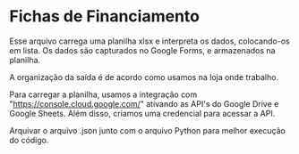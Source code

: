 # Fichas de Financiamento

Esse arquivo carrega uma planilha xlsx e interpreta os dados, colocando-os em lista. 
Os dados são capturados no Google Forms, e armazenados na planilha.

A organização da saída é de acordo como usamos na loja onde trabalho.

Para carregar a planilha, usamos a integração com "https://console.cloud.google.com/" ativando as API's do Google Drive e Google Sheets.
Além disso, criamos uma credencial para acessar a API.

Arquivar o arquivo .json junto com o arquivo Python para melhor execução do código.
